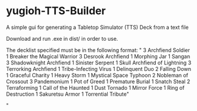 # yugioh-TTS-Builder
A simple gui for generating a Tabletop Simulator (TTS) Deck from a text file

Download and run .exe in dist/ in order to use.

The decklist specified must be in the following format:
"
3 Archfiend Soldier
1 Breaker the Magical Warrior
3 Desrook Archfiend
1 Morphing Jar
1 Sangan
3 Shadowknight Archfiend
1 Sinister Serpent
1 Skull Archfiend of Lightning
3 Terrorking Archfiend
1 Tribe-Infecting Virus
1 Delinquent Duo
2 Falling Down
1 Graceful Charity
1 Heavy Storm
1 Mystical Space Typhoon
2 Nobleman of Crossout
3 Pandemonium
1 Pot of Greed
1 Premature Burial
1 Snatch Steal
2 Terraforming
1 Call of the Haunted
1 Dust Tornado
1 Mirror Force
1 Ring of Destruction
1 Sakuretsu Armor
1 Torrential Tribute"

"
